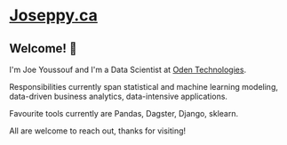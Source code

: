 # [Joseppy.ca](https://joseppy.ca/#home)

<h2> Welcome! 👋 </h2> 

I'm Joe Youssouf and I'm a Data Scientist at [Oden Technologies](https://oden.io/).
<br>

Responsibilities currently span statistical and machine learning modeling, data-driven business analytics, data-intensive applications. 

Favourite tools currently are Pandas, Dagster, Django, sklearn.

All are welcome to reach out, thanks for visiting!

